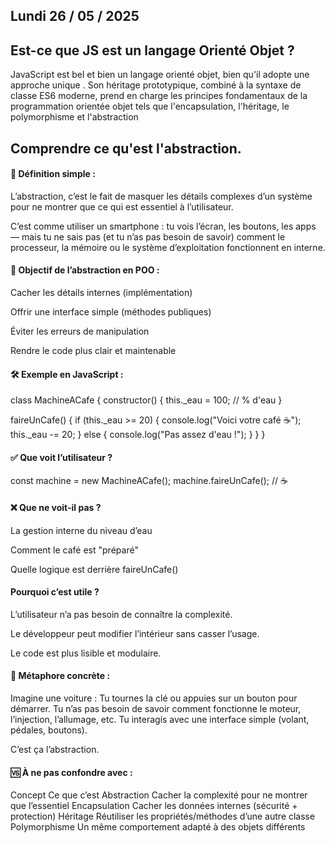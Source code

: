 ## Lundi 26 / 05 / 2025

## Est-ce que JS est un langage Orienté Objet ?

JavaScript est bel et bien un langage orienté objet, bien qu'il adopte une approche unique . Son héritage prototypique, combiné à la syntaxe de classe ES6 moderne, prend en charge les principes fondamentaux de la programmation orientée objet tels que l'encapsulation, l'héritage, le polymorphisme et l'abstraction

## Comprendre ce qu'est l'abstraction.

#### 📘 Définition simple :
L’abstraction, c’est le fait de masquer les détails complexes d’un système pour ne montrer que ce qui est essentiel à l’utilisateur.

C’est comme utiliser un smartphone : tu vois l’écran, les boutons, les apps — mais tu ne sais pas (et tu n’as pas besoin de savoir) comment le processeur, la mémoire ou le système d’exploitation fonctionnent en interne.

#### 🧠 Objectif de l’abstraction en POO :
Cacher les détails internes (implémentation)

Offrir une interface simple (méthodes publiques)

Éviter les erreurs de manipulation

Rendre le code plus clair et maintenable

#### 🛠️ Exemple en JavaScript :

class MachineACafe {
  constructor() {
    this._eau = 100; // % d'eau
  }

  faireUnCafe() {
    if (this._eau >= 20) {
      console.log("Voici votre café ☕");
      this._eau -= 20;
    } else {
      console.log("Pas assez d'eau !");
    }
  }
}

#### ✅ Que voit l’utilisateur ?

const machine = new MachineACafe();
machine.faireUnCafe(); // ☕

#### ❌ Que ne voit-il pas ?
La gestion interne du niveau d’eau

Comment le café est "préparé"

Quelle logique est derrière faireUnCafe()

####  Pourquoi c’est utile ?
L’utilisateur n’a pas besoin de connaître la complexité.

Le développeur peut modifier l’intérieur sans casser l’usage.

Le code est plus lisible et modulaire.

#### 💬 Métaphore concrète :
Imagine une voiture :
Tu tournes la clé ou appuies sur un bouton pour démarrer.
Tu n’as pas besoin de savoir comment fonctionne le moteur, l’injection, l’allumage, etc.
Tu interagis avec une interface simple (volant, pédales, boutons).

C’est ça l’abstraction.

#### 🆚 À ne pas confondre avec :
Concept	Ce que c’est
Abstraction	Cacher la complexité pour ne montrer que l’essentiel
Encapsulation	Cacher les données internes (sécurité + protection)
Héritage	Réutiliser les propriétés/méthodes d’une autre classe
Polymorphisme	Un même comportement adapté à des objets différents
